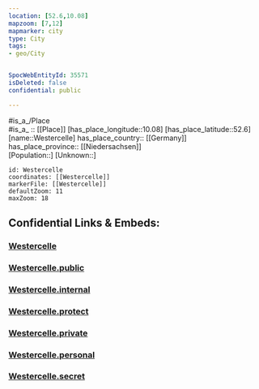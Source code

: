 ```yaml
---
location: [52.6,10.08] 
mapzoom: [7,12] 
mapmarker: city 
type: City
tags:
- geo/City


SpocWebEntityId: 35571
isDeleted: false
confidential: public

---
```

#is_a_/Place  
#is_a_ :: [[Place]] 
[has_place_longitude::10.08] 
[has_place_latitude::52.6] 
[name::Westercelle] 
has_place_country:: [[Germany]]  
has_place_province:: [[Niedersachsen]]  
[Population::] 
[Unknown::] 


```leaflet
id: Westercelle
coordinates: [[Westercelle]] 
markerFile: [[Westercelle]] 
defaultZoom: 11 
maxZoom: 18
```


## Confidential Links & Embeds: 

### [Westercelle](/_Standards/Earth/Continent/Europe/Europe~Central/Germany/Germany~West/Niedersachsen/counties~Niedersachsen/Celle/cities~Celle/Celle-city/boroughs~Celle/Westercelle.md) 

### [Westercelle.public](/_public/Earth/Continent/Europe/Europe~Central/Germany/Germany~West/Niedersachsen/counties~Niedersachsen/Celle/cities~Celle/Celle-city/boroughs~Celle/Westercelle.public.md) 

### [Westercelle.internal](/_internal/Earth/Continent/Europe/Europe~Central/Germany/Germany~West/Niedersachsen/counties~Niedersachsen/Celle/cities~Celle/Celle-city/boroughs~Celle/Westercelle.internal.md) 

### [Westercelle.protect](/_protect/Earth/Continent/Europe/Europe~Central/Germany/Germany~West/Niedersachsen/counties~Niedersachsen/Celle/cities~Celle/Celle-city/boroughs~Celle/Westercelle.protect.md) 

### [Westercelle.private](/_private/Earth/Continent/Europe/Europe~Central/Germany/Germany~West/Niedersachsen/counties~Niedersachsen/Celle/cities~Celle/Celle-city/boroughs~Celle/Westercelle.private.md) 

### [Westercelle.personal](/_personal/Earth/Continent/Europe/Europe~Central/Germany/Germany~West/Niedersachsen/counties~Niedersachsen/Celle/cities~Celle/Celle-city/boroughs~Celle/Westercelle.personal.md) 

### [Westercelle.secret](/_secret/Earth/Continent/Europe/Europe~Central/Germany/Germany~West/Niedersachsen/counties~Niedersachsen/Celle/cities~Celle/Celle-city/boroughs~Celle/Westercelle.secret.md)

